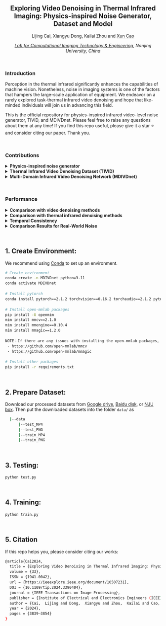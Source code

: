 &nbsp;

<div align="center">

<h2> Exploring Video Denoising in Thermal Infrared Imaging: Physics-inspired Noise Generator, Dataset and Model </h2> 

Lijing Cai, 
Xiangyu Dong,
Kailai Zhou and
[Xun Cao](https://scholar.google.com/citations?user=8hZIngIAAAAJ&hl=zh-CN&oi=ao)

*[Lab for Computational Imaging Technology & Engineering](https://cite.nju.edu.cn/), Nanjing University, China*



</div>

&nbsp;

### <summary><b>Introduction</b></summary>
Perception in the thermal infrared significantly enhances the capabilities of machine vision. Nonetheless, noise in imaging systems is one of the factors that hampers the large-scale application of equipment. We endeavor on a rarely explored task-thermal infrared video denoising and hope that like-minded individuals will join us in advancing this field.

This is the official repository for physics-inspired infrared video-level noise generator, TIVID, and MDIVDnet. Please feel free to raise any questions about them at any time! If you find this repo useful, please give it a star ⭐ and consider citing our paper. Thank you.

&nbsp;
### <summary><b>Contributions</b></summary>

<details close>
<summary><b>Physics-inspired noise generator</b></summary>

![test](/fig/generator.png)

</details>

<details close>
<summary><b>Thermal Infrared Video Denoising Dataset (TIVID)</b></summary>

![results2](/fig/TIVID.png)

</details>

<details close>
<summary><b>Multi-Domain Infrared Video Denoising Network (MDIVDnet)</b></summary>

![results3](/fig/MDIVDnet.png)

</details>

&nbsp;

### <summary><b>Performance</b></summary>

<details close>
<summary><b>Comparison with video denoising methods</b></summary>

![results4](/fig/video_denoising_methods.png)

</details>

<details close>
<summary><b>Comparison with thermal infrared denoising methods</b></summary>

![results5](/fig/infrared_denoising_methods.png)

</details>

<details close>
<summary><b>Temporal Consistency</b></summary>

![results6](/fig/Temporal_Consistency.png)

</details>

<details close>
<summary><b>Comparison Results for Real-World Noise</b></summary>

![results7](/fig/real_world_noise.png)

</details>





&nbsp;

## 1. Create Environment:

We recommend using [Conda](https://docs.conda.io/en/latest/miniconda.html) to set up an environment.

``` sh
# Create environment
conda create -n MDIVDnet python=3.11
conda activate MDIVDnet

# Install pytorch 
conda install pytorch==2.1.2 torchvision==0.16.2 torchaudio==2.1.2 pytorch-cuda=12.1 -c pytorch -c nvidia

# Install open-mmlab packages
pip install -U openmim
mim install mmcv==2.1.0
mim install mmengine==0.10.4
mim install mmagic==1.2.0 

NOTE：If there are any issues with installing the open-mmlab packages, please refer to
 · https://github.com/open-mmlab/mmcv
 · https://github.com/open-mmlab/mmagic

# Install other packages
pip install -r requirements.txt
```



&nbsp;

## 2. Prepare Dataset:

Download our processed datasets from [Google drive](https://drive.google.com/file/d/1ytcmaj_Niv_EVMH10EKLTiUhODIlb2r9/view?usp=sharing),  [Baidu disk](https://pan.baidu.com/s/13rxgKvVXvZo3L2O6KvOmQg?pwd=13zp), or [NJU box](https://box.nju.edu.cn/f/17444f0a06ee4a9ba19c/). Then put the downloaded datasets into the folder `data/` as

```sh
  |--data
      |--test_MP4
      |--test_PNG
      |--train_MP4
      |--train_PNG
```

&nbsp;

## 3. Testing:

```sh
python test.py 
```

&nbsp;

## 4. Training:


```sh
python train.py 
```


&nbsp;

## 5. Citation
If this repo helps you, please consider citing our works:


```sh
@article{Cai2024,
  title = {Exploring Video Denoising in Thermal Infrared Imaging: Physics-Inspired Noise Generator,  Dataset,  and Model},
  volume = {33},
  ISSN = {1941-0042},
  url = {https://ieeexplore.ieee.org/document/10507231},
  DOI = {10.1109/tip.2024.3390404},
  journal = {IEEE Transactions on Image Processing},
  publisher = {Institute of Electrical and Electronics Engineers (IEEE)},
  author = {Cai,  Lijing and Dong,  Xiangyu and Zhou,  Kailai and Cao,  Xun},
  year = {2024},
  pages = {3839–3854}
}
```
